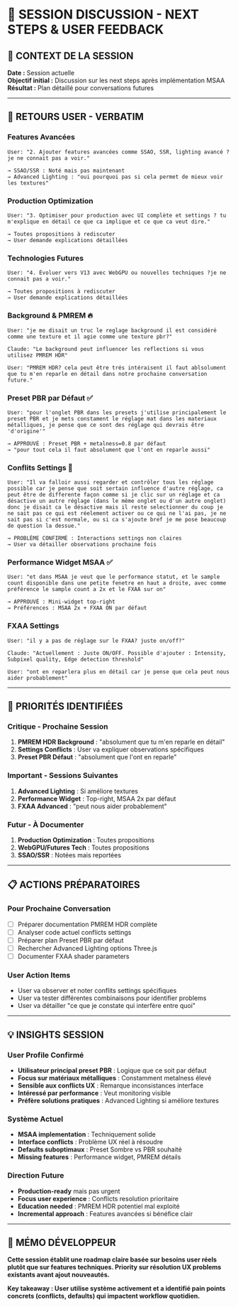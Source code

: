 # 📝 SESSION DISCUSSION - NEXT STEPS & USER FEEDBACK

## 📅 **CONTEXT DE LA SESSION**

**Date :** Session actuelle  
**Objectif initial :** Discussion sur les next steps après implémentation MSAA  
**Résultat :** Plan détaillé pour conversations futures

---

## 💬 **RETOURS USER - VERBATIM**

### **Features Avancées**
```
User: "2. Ajouter features avancées comme SSAO, SSR, lighting avancé ? je ne connait pas a voir."

→ SSAO/SSR : Noté mais pas maintenant
→ Advanced Lighting : "oui pourquoi pas si cela permet de mieux voir les textures"
```

### **Production Optimization**  
```
User: "3. Optimiser pour production avec UI complète et settings ? tu m'explique en détail ce que ca implique et ce que ca veut dire."

→ Toutes propositions à rediscuter
→ User demande explications détaillées
```

### **Technologies Futures**
```
User: "4. Évoluer vers V13 avec WebGPU ou nouvelles techniques ?je ne connait pas a voir."

→ Toutes propositions à rediscuter  
→ User demande explications détaillées
```

### **Background & PMREM** 🔥
```
User: "je me disait un truc le reglage background il est considéré comme une texture et il agie comme une texture pbr?"

Claude: "Le background peut influencer les reflections si vous utilisez PMREM HDR"

User: "PMREM HDR? cela peut être trés intéraisent il faut ablsolument que tu m'en reparle en détail dans notre prochaine conversation future."
```

### **Preset PBR par Défaut** ✅
```
User: "pour l'onglet PBR dans les presets j'utilise principalement le preset PBR et je mets constament le réglage mat dans les materiaux métalliques, je pense que ce sont des réglage qui devrais être 'd'origine'"

→ APPROUVÉ : Preset PBR + metalness=0.8 par défaut
→ "pour tout cela il faut absolument que l'ont en reparle aussi"
```

### **Conflits Settings** 🚨
```
User: "Il va falloir aussi regarder et contrôler tous les réglage possible car je pense que soit sertain influence d'autre réglage, ca peut être de differente façon comme si je clic sur un réglage et ca désactive un autre réglage (dans le même onglet ou d'un autre onglet) donc je disait ca le désactive mais il reste selectionner du coup je ne sait pas ce qui est réelement activer ou ce qui ne l'ai pas, je ne sait pas si c'est normale, ou si ca s'ajoute bref je me pose beaucoup de question la dessue."

→ PROBLÈME CONFIRMÉ : Interactions settings non claires
→ User va détailler observations prochaine fois
```

### **Performance Widget MSAA** ✅
```  
User: "et dans MSAA je veut que le performance statut, et le sample count disponible dans une petite fenetre en haut a droite, avec comme préférence le sample count a 2x et le FXAA sur on"

→ APPROUVÉ : Mini-widget top-right
→ Préférences : MSAA 2x + FXAA ON par défaut
```

### **FXAA Settings**
```
User: "il y a pas de réglage sur le FXAA? juste on/off?"

Claude: "Actuellement : Juste ON/OFF. Possible d'ajouter : Intensity, Subpixel quality, Edge detection threshold"

User: "ont en reparlera plus en détail car je pense que cela peut nous aider probablement"
```

---

## 🎯 **PRIORITÉS IDENTIFIÉES**

### **Critique - Prochaine Session**
1. **PMREM HDR Background** : "absolument que tu m'en reparle en détail"
2. **Settings Conflicts** : User va expliquer observations spécifiques  
3. **Preset PBR Défaut** : "absolument que l'ont en reparle"

### **Important - Sessions Suivantes**
1. **Advanced Lighting** : Si améliore textures
2. **Performance Widget** : Top-right, MSAA 2x par défaut
3. **FXAA Advanced** : "peut nous aider probablement"

### **Futur - À Documenter**
1. **Production Optimization** : Toutes propositions
2. **WebGPU/Futures Tech** : Toutes propositions  
3. **SSAO/SSR** : Notées mais reportées

---

## 📋 **ACTIONS PRÉPARATOIRES**

### **Pour Prochaine Conversation**
- [ ] Préparer documentation PMREM HDR complète
- [ ] Analyser code actuel conflicts settings
- [ ] Préparer plan Preset PBR par défaut
- [ ] Rechercher Advanced Lighting options Three.js
- [ ] Documenter FXAA shader parameters

### **User Action Items**
- User va observer et noter conflits settings spécifiques
- User va tester différentes combinaisons pour identifier problems
- User va détailler "ce que je constate qui interfère entre quoi"

---

## 💡 **INSIGHTS SESSION**

### **User Profile Confirmé**
- **Utilisateur principal preset PBR** : Logique que ce soit par défaut
- **Focus sur matériaux métalliques** : Constamment metalness élevé  
- **Sensible aux conflicts UX** : Remarque inconsistances interface
- **Intéressé par performance** : Veut monitoring visible
- **Préfère solutions pratiques** : Advanced Lighting si améliore textures

### **Système Actuel**  
- **MSAA implementation** : Techniquement solide
- **Interface conflicts** : Problème UX réel à résoudre
- **Defaults suboptimaux** : Preset Sombre vs PBR souhaité
- **Missing features** : Performance widget, PMREM détails

### **Direction Future**
- **Production-ready** mais pas urgent
- **Focus user experience** : Conflicts resolution prioritaire  
- **Education needed** : PMREM HDR potentiel mal exploité
- **Incremental approach** : Features avancées si bénéfice clair

---

## 🔖 **MÉMO DÉVELOPPEUR**

**Cette session établit une roadmap claire basée sur besoins user réels plutôt que sur features techniques. Priority sur résolution UX problems existants avant ajout nouveautés.**

**Key takeaway : User utilise système activement et a identifié pain points concrets (conflicts, defaults) qui impactent workflow quotidien.**